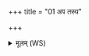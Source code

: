 +++
title = "01 अप तस्य"

+++
<details><summary>मूलम् (WS)</summary>

अप तस्य तमो हतं व्यावृत्तः स पाप्मना ।  
सर्वाणि तस्मिन् ज्योतींषि यानि त्रीणि प्रजापतौ ॥ १ ॥
</details>